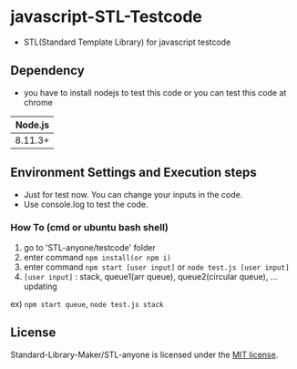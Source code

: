 # javascript-STL-Testcode
- STL(Standard Template Library) for javascript testcode

## Dependency

- you have to install nodejs to test this code or you can test this code at chrome

| Node.js               |
| --------------------- |
| 8.11.3+               |

## Environment Settings and Execution steps
- Just for test now. You can change your inputs in the code.
- Use console.log to test the code.

### How To (cmd or ubuntu bash shell)
1. go to 'STL-anyone/testcode' folder
2. enter command `npm install(or npm i)`
3. enter command `npm start [user input]` or `node test.js [user input]`
4. `[user input]` : stack, queue1(arr queue), queue2(circular queue), ... updating

ex) `npm start queue`, `node test.js stack`

## License

Standard-Library-Maker/STL-anyone is licensed under the [MIT license](https://github.com/d2-klc/js-stl/blob/master/LICENSE).
